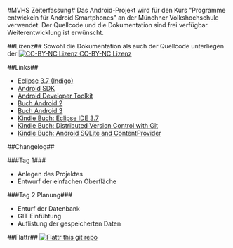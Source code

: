 #MVHS Zeiterfassung#
Das Android-Projekt wird für den Kurs "Programme entwickeln für Android Smartphones" an der Münchner Volkshochschule verwendet. Der Quellcode und die Dokumentation sind frei verfügbar. Weiterentwicklung ist erwünscht.

##Lizenz##
Sowohl die Dokumentation als auch der Quellcode unterliegen der [![CC-BY-NC Lizenz](http://i.creativecommons.org/l/by-nc/3.0/88x31.png "CC-BY-NC Lizenz") CC-BY-NC Lizenz](http://creativecommons.org/licenses/by-nc/3.0/deed.de)

##Links##
* [Eclipse 3.7 (Indigo)](http://www.eclipse.org/downloads/)
* [Android SDK](http://developer.android.com/sdk/index.html)
* [Android Developer Toolkit](http://developer.android.com/sdk/eclipse-adt.html)
* [Buch Android 2](http://amzn.to/kAnQRT)
* [Buch Android 3](http://amzn.to/lW7O3G)
* [Kindle Buch: Eclipse IDE 3.7](http://www.amazon.de/gp/product/B006O1J39S?ie=UTF8&tag=webitint-21&linkCode=shr&camp=3206&creative=21426&creativeASIN=B006O1J39S&ref_=sr_1_2&qid=1326833355&sr=8-2)
* [Kindle Buch: Distributed Version Control with Git](http://www.amazon.de/gp/product/B0067QNR56?ie=UTF8&tag=webitint-21&linkCode=shr&camp=3206&creative=21426&creativeASIN=B0067QNR56&ref_=sr_1_1&qid=1326833355&sr=8-1)
* [Kindle Buch: Android SQLite and ContentProvider](http://www.amazon.de/gp/product/B006YUWEFE?ie=UTF8&tag=webitint-21&linkCode=shr&camp=3206&creative=21426&creativeASIN=B006YUWEFE&ref_=sr_1_3&s=digital-text&qid=1326833759&sr=1-3)

##Changelog##

###Tag 1###
* Anlegen des Projektes
* Entwurf der einfachen Oberfläche

###Tag 2 Planung###
* Enturf der Datenbank
* GIT Einfühtung
* Auflistung der gespeicherten Daten

##Flattr##
[![Flattr this git repo](http://api.flattr.com/button/flattr-badge-large.png)](https://flattr.com/submit/auto?user_id=WebDucer&url=https://github.com/WebDucer/MVHS-Zeiterfassung&title=MVHS-Zeiterfassung&language=de_DE&tags=github&category=software)
